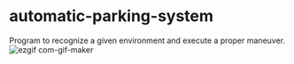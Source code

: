 # automatic-parking-system
Program to recognize a given environment and execute a proper maneuver.
![ezgif com-gif-maker](https://user-images.githubusercontent.com/70389652/172067274-3f6d3bc8-b158-4c34-98f0-83882c6f634b.gif)
